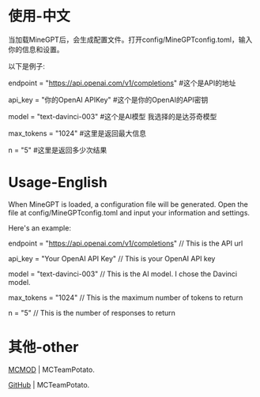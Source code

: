 # 使用-中文

当加载MineGPT后，会生成配置文件。打开config/MineGPTconfig.toml，输入你的信息和设置。

以下是例子:  

endpoint = "https://api.openai.com/v1/completions"  #这个是API的地址  

api_key = "你的OpenAI APIKey"  #这个是你的OpenAI的API密钥  

model = "text-davinci-003" #这个是AI模型 我选择的是达芬奇模型  

max_tokens = "1024" #这里是返回最大信息  

n = "5" #这里是返回多少次结果

# Usage-English

When MineGPT is loaded, a configuration file will be generated. Open the file at config/MineGPTconfig.toml and input your information and settings. 

Here's an example:  

endpoint = "https://api.openai.com/v1/completions"  // This is the API url

api_key = "Your OpenAI API Key"  // This is your OpenAI API key  

model = "text-davinci-003" // This is the AI model. I chose the Davinci model.  

max_tokens = "1024"  // This is the maximum number of tokens to return  

n = "5" // This is the number of responses to return  

# 其他-other

[MCMOD](https://www.mcmod.cn/author/28061.html) | MCTeamPotato.

[GitHub](https://github.com/MCTeamPotato) | MCTeamPotato.
